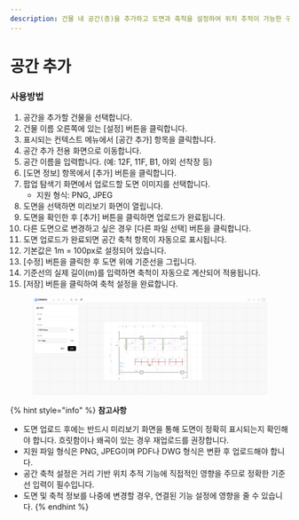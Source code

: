 ```yaml
---
description: 건물 내 공간(층)을 추가하고 도면과 축척을 설정하여 위치 추적이 가능한 구조 정보를 구성할 수 있는 기능입니다.
---
```


# 공간 추가

### 사용방법

1. 공간을 추가할 건물을 선택합니다.
2. 건물 이름 오른쪽에 있는 \[설정] 버튼을 클릭합니다.
3. 표시되는 컨텍스트 메뉴에서 \[공간 추가] 항목을 클릭합니다.
4. 공간 추가 전용 화면으로 이동합니다.
5. 공간 이름을 입력합니다. (예: 12F, 11F, B1, 야외 선착장 등)
6. \[도면 정보] 항목에서 \[추가] 버튼을 클릭합니다.
7. 팝업 탐색기 화면에서 업로드할 도면 이미지를 선택합니다.
   * 지원 형식: PNG, JPEG
8. 도면을 선택하면 미리보기 화면이 열립니다.
9. 도면을 확인한 후 \[추가] 버튼을 클릭하면 업로드가 완료됩니다.
10. 다른 도면으로 변경하고 싶은 경우 \[다른 파일 선택] 버튼을 클릭합니다.
11. 도면 업로드가 완료되면 공간 축척 항목이 자동으로 표시됩니다.
12. 기본값은 1m = 100px로 설정되어 있습니다.
13. \[수정] 버튼을 클릭한 후 도면 위에 기준선을 그립니다.
14. 기준선의 실제 길이(m)를 입력하면 축척이 자동으로 계산되어 적용됩니다.
15. \[저장] 버튼을 클릭하여 축척 설정을 완료합니다.

<figure><img src="../.gitbook/assets/spcae.png" alt=""><figcaption></figcaption></figure>

{% hint style="info" %}
**참고사항**

* 도면 업로드 후에는 반드시 미리보기 화면을 통해 도면이 정확히 표시되는지 확인해야 합니다. 흐릿함이나 왜곡이 있는 경우 재업로드를 권장합니다.
* 지원 파일 형식은 PNG, JPEG이며 PDF나 DWG 형식은 변환 후 업로드해야 합니다.
* 공간 축척 설정은 거리 기반 위치 추적 기능에 직접적인 영향을 주므로 정확한 기준선 입력이 필수입니다.
* 도면 및 축척 정보를 나중에 변경할 경우, 연결된 기능 설정에 영향을 줄 수 있습니다.
{% endhint %}
